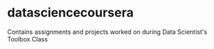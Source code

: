 datasciencecoursera
===================

Contains assignments and projects worked on during Data Scientist's Toolbox Class
